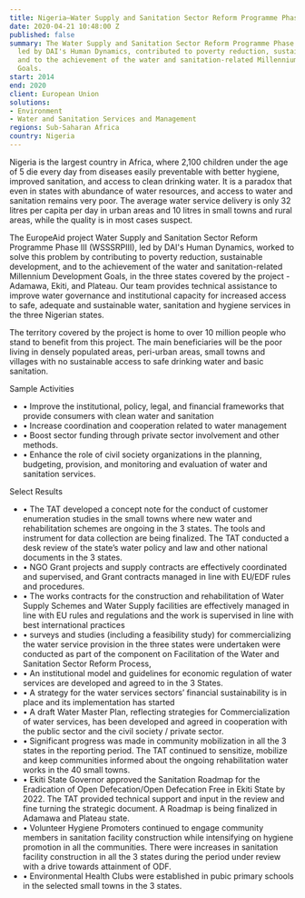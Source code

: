 ```yaml
---
title: Nigeria—Water Supply and Sanitation Sector Reform Programme Phase III (WSSSRPIII)
date: 2020-04-21 10:48:00 Z
published: false
summary: The Water Supply and Sanitation Sector Reform Programme Phase III in Nigeria,
  led by DAI's Human Dynamics, contributed to poverty reduction, sustainable development,
  and to the achievement of the water and sanitation-related Millennium Development
  Goals.
start: 2014
end: 2020
client: European Union
solutions:
- Environment
- Water and Sanitation Services and Management
regions: Sub-Saharan Africa
country: Nigeria
---
```


Nigeria is the largest country in Africa, where 2,100 children under the age of 5 die every day from diseases easily preventable with better hygiene, improved sanitation, and access to clean drinking water. It is a paradox that even in states with abundance of water resources, and access to water and sanitation remains very poor. The average water service delivery is only 32 litres per capita per day in urban areas and 10 litres in small towns and rural areas, while the quality is in most cases suspect.

The EuropeAid project Water Supply and Sanitation Sector Reform Programme Phase III (WSSSRPIII), led by DAI's Human Dynamics, worked to solve this problem by contributing to poverty reduction, sustainable development, and to the achievement of the water and sanitation-related Millennium Development Goals, in the three states covered by the project -Adamawa, Ekiti, and Plateau. Our team provides technical assistance to improve water governance and institutional capacity for increased access to safe, adequate and sustainable water, sanitation and hygiene services in the three Nigerian states. 

The territory covered by the project is home to over 10 million people who stand to benefit from this project. The main beneficiaries will be the poor living in densely populated areas, peri-urban areas, small towns and villages with no sustainable access to safe drinking water and basic sanitation.

Sample Activities

* •	Improve the institutional, policy, legal, and financial frameworks that provide consumers with clean water and sanitation
* •	Increase coordination and cooperation related to water management
* •	Boost sector funding through private sector involvement and other methods.
* •	Enhance the role of civil society organizations in the planning, budgeting, provision, and monitoring and evaluation of water and sanitation services.

Select Results

* •	The TAT developed a concept note for the conduct of customer enumeration studies in the small towns where new water and rehabilitation schemes are ongoing in the 3 states. The tools and instrument for data collection are being finalized. 
The TAT conducted a desk review of the state’s water policy and law and other national documents in the 3 states. 
* •	NGO Grant projects and supply contracts are effectively coordinated and supervised, and Grant contracts managed in line with EU/EDF rules and procedures.
* •	The works contracts for the construction and rehabilitation of Water Supply Schemes and Water Supply facilities are effectively managed in line with EU rules and regulations and the work is supervised in line with best international practices
* •	surveys and studies (including a feasibility study) for commercializing the water service provision in the three states were undertaken were conducted as part of the component on Facilitation of the Water and Sanitation Sector Reform Process, 
* •	An institutional model and guidelines for economic regulation of water services are developed and agreed to in the 3 States.
* •	A strategy for the water services sectors’ financial sustainability is in place and its implementation has started
* •	A draft Water Master Plan, reflecting strategies for Commercialization of water services, has been developed and agreed in cooperation with the public sector and the civil society / private sector.
* •	Significant progress was made in community mobilization in all the 3 states in the reporting period. The TAT continued to sensitize, mobilize and keep communities informed about the ongoing rehabilitation water works in the 40 small towns.
* •	Ekiti State Governor approved the Sanitation Roadmap for the Eradication of Open Defecation/Open Defecation Free in Ekiti State by 2022. The TAT provided technical support and input in the review and fine turning the strategic document. A Roadmap is being finalized in Adamawa and Plateau state.
* •	Volunteer Hygiene Promoters continued to engage community members in sanitation facility construction while intensifying on hygiene promotion in all the communities. There were increases in sanitation facility construction in all the 3 states during the period under review with a drive towards attainment of ODF. 
* •	Environmental Health Clubs were established in pubic primary schools in the selected small towns in the 3 states.


